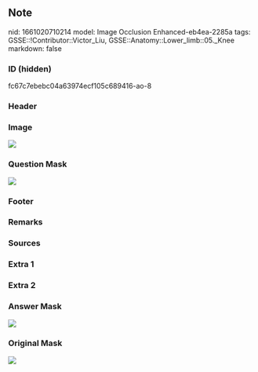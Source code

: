 ## Note
nid: 1661020710214
model: Image Occlusion Enhanced-eb4ea-2285a
tags: GSSE::!Contributor::Victor_Liu, GSSE::Anatomy::Lower_limb::05._Knee
markdown: false

### ID (hidden)
fc67c7ebebc04a63974ecf105c689416-ao-8

### Header


### Image
<img src="tmpctbo768z.png">

### Question Mask
<img src="fc67c7ebebc04a63974ecf105c689416-ao-8-Q.svg">

### Footer


### Remarks


### Sources


### Extra 1


### Extra 2


### Answer Mask
<img src="fc67c7ebebc04a63974ecf105c689416-ao-8-A.svg">

### Original Mask
<img src="fc67c7ebebc04a63974ecf105c689416-ao-O.svg">
